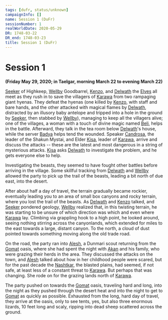```yaml
---
tags: [dufr, status/unknown]
campaignInfo: []
name: Session 1 (DuFr)
sessionNumber: 1
realWorldDate: 2020-05-29
DR: 1748-03-22
DR_end: 1748-03-23
title: Session 1 (DuFr)
---
```


# Session 1



**(Friday May 29, 2020; in Taelgar, morning March 22 to evening March 22)**

[Seeker](<../../../people/pcs/dunmar-fellowship/seeker.md>) of Highkeep, [Wellby](<../../../people/pcs/dunmar-fellowship/wellby.md>) Goodbarrel, [Kenzo](<../../../people/pcs/dunmar-fellowship/kenzo.md>), and [Delwath](<../../../people/pcs/dunmar-fellowship/delwath.md>) the [Elves](<../../../species/children-of-the-embodied-gods/elves/elves.md>) all meet as they rush in to save the villagers of [Karawa](<../../../gazetteer/greater-dunmar/realms/dunmar/eastern-dunmar/karawa.md>) from two rampaging giant hyenas. They defeat the hyenas (one killed by [Kenzo](<../../../people/pcs/dunmar-fellowship/kenzo.md>), with staff and bare hands, and the other attacked with magical flames by [Delwath](<../../../people/pcs/dunmar-fellowship/delwath.md>), distracted by an illusory baby antelope and tripped into a hole in the ground by [Seeker](<../../../people/pcs/dunmar-fellowship/seeker.md>), then stabbed by [Wellby](<../../../people/pcs/dunmar-fellowship/wellby.md>)), managing to keep all the villagers alive; one of the villages, a woman with a touch of divine magic named [Beli](<../../../people/dunmari/beli.md>), helps in the battle. Afterward, they talk in the tea room below [Delwath](<../../../people/pcs/dunmar-fellowship/delwath.md>)'s house, while the server [Badya](<../../../people/dunmari/badya.md>) helps tend the wounded. Speaker [Candrosa](<../../../people/dunmari/candrosa.md>), the leader of the Shakun Mystai, and Elder [Kisa](<../../../people/dunmari/kisa.md>), leader of [Karawa](<../../../gazetteer/greater-dunmar/realms/dunmar/eastern-dunmar/karawa.md>), arrive and discuss the attacks -- these are the latest and most dangerous in a string of mysterious attacks. [Kisa](<../../../people/dunmari/kisa.md>) asks [Delwath](<../../../people/pcs/dunmar-fellowship/delwath.md>) to investigate the problem, and he gets everyone else to help.

Investigating the beasts, they seemed to have fought other battles before arriving in the village. Some skillful tracking from [Delwath](<../../../people/pcs/dunmar-fellowship/delwath.md>) and [Wellby](<../../../people/pcs/dunmar-fellowship/wellby.md>) allowed the party to pick up the trail of the beasts, leading a bit north of due east, into the desert.

After about half a day of travel, the terrain gradually became rockier, eventually leading you to an area of small box canyons and rocky terrain, where you lost the trail of the beasts. As [Delwath](<../../../people/pcs/dunmar-fellowship/delwath.md>) and [Kenzo](<../../../people/pcs/dunmar-fellowship/kenzo.md>) talked, and [Seeker](<../../../people/pcs/dunmar-fellowship/seeker.md>) pondered geology, [Wellby](<../../../people/pcs/dunmar-fellowship/wellby.md>) realized that, in this twisting terrain, he was starting to be unsure of which direction was which and even where [Karawa](<../../../gazetteer/greater-dunmar/realms/dunmar/eastern-dunmar/karawa.md>) lay. Climbing via grappling hook to a high point, he looked around, seeing nothing stirring across the canyonlands, which extended for miles to the east towards a large, distant canyon. To the north, a cloud of dust pointed towards something moving along the old trade road.

On the road, the party ran into [Alesh](<../../../people/dunmari/alesh.md>), a Dunmari scout returning from the [Gomat](<../../../gazetteer/greater-dunmar/dunmari-basin/gomat.md>) oasis, where she had spent the night with [Akan](<../../../people/dunmari/akan.md>) and his family, who were grazing their herds in the area. They discussed the attacks on the town, and [Alesh](<../../../people/dunmari/alesh.md>) talked about how in her childhood people were scared, but for the past decade the [Nashtkar](<../../../gazetteer/greater-dunmar/dunmari-basin/nashtkar.md>), the blasted plains, had seemed, if not safe, at least less of a constant threat to [Karawa](<../../../gazetteer/greater-dunmar/realms/dunmar/eastern-dunmar/karawa.md>). But perhaps that was changing. She rode on for the grazing lands north of [Karawa](<../../../gazetteer/greater-dunmar/realms/dunmar/eastern-dunmar/karawa.md>).

The party pushed on towards the [Gomat](<../../../gazetteer/greater-dunmar/dunmari-basin/gomat.md>) oasis, traveling hard and long, into the night as they pushed through the desert heat and into the night to get to [Gomat](<../../../gazetteer/greater-dunmar/dunmari-basin/gomat.md>) as quickly as possible. Exhausted from the long, hard day of travel, they arrive at the oasis, only to see tents, yes, but also three enormous lizards, 10 feet long and scaly, ripping into dead sheep scattered across the ground.